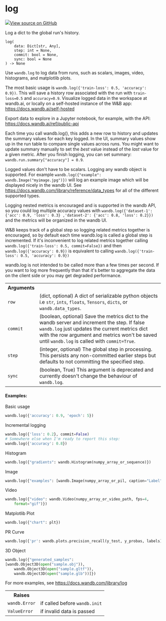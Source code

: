 # log



[![](https://www.tensorflow.org/images/GitHub-Mark-32px.png)View source on GitHub](https://www.github.com/wandb/client/tree/18a721ba0f880a64aea802ebd3e2862f394610f4/wandb/sdk/wandb_run.py#L893-L1057)




Log a dict to the global run's history.

<pre><code>log(
    data: Dict[str, Any],
    step: int = None,
    commit: bool = None,
    sync: bool = None
) -> None</code></pre>




Use <code>wandb.log</code> to log data from runs, such as scalars, images, video,
histograms, and matplotlib plots.

The most basic usage is `wandb.log({'train-loss': 0.5, 'accuracy': 0.9})`.
This will save a history row associated with the run with `train-loss=0.5`
and <code>accuracy=0.9</code>. Visualize logged data in the workspace at wandb.ai,
or locally on a self-hosted instance of the W&B app:
https://docs.wandb.ai/self-hosted

Export data to explore in a Jupyter notebook, for example, with the API:
https://docs.wandb.ai/ref/public-api

Each time you call wandb.log(), this adds a new row to history and updates
the summary values for each key logged. In the UI, summary values show
up in the run table to compare single values across runs. You might want
to update summary manually to set the *best* value instead of the *last*
value for a given metric. After you finish logging, you can set summary:
`wandb.run.summary["accuracy"] = 0.9`.

Logged values don't have to be scalars. Logging any wandb object is supported.
For example `wandb.log({"example": wandb.Image("myimage.jpg")})` will log an
example image which will be displayed nicely in the wandb UI. See
https://docs.wandb.com/library/reference/data_types for all of the different
supported types.

Logging nested metrics is encouraged and is supported in the wandb API, so
you could log multiple accuracy values with `wandb.log({'dataset-1':
{'acc': 0.9, 'loss': 0.3} ,'dataset-2': {'acc': 0.8, 'loss': 0.2}})`
and the metrics will be organized in the wandb UI.

W&B keeps track of a global step so logging related metrics together is
encouraged, so by default each time wandb.log is called a global step
is incremented. If it's inconvenient to log related metrics together
calling `wandb.log({'train-loss': 0.5, commit=False})` and then
`wandb.log({'accuracy': 0.9})` is equivalent to calling
`wandb.log({'train-loss': 0.5, 'accuracy': 0.9})`

wandb.log is not intended to be called more than a few times per second.
If you want to log more frequently than that it's better to aggregate
the data on the client side or you may get degraded performance.

<!-- Tabular view -->
<table>
<tr><th>Arguments</th></tr>

<tr>
<td>
<code>row</code>
</td>
<td>
(dict, optional) A dict of serializable python objects i.e <code>str</code>,
<code>ints</code>, <code>floats</code>, <code>Tensors</code>, <code>dicts</code>, or <code>wandb.data_types</code>.
</td>
</tr><tr>
<td>
<code>commit</code>
</td>
<td>
(boolean, optional) Save the metrics dict to the wandb server
and increment the step.  If false <code>wandb.log</code> just updates the current
metrics dict with the row argument and metrics won't be saved until
<code>wandb.log</code> is called with <code>commit=True</code>.
</td>
</tr><tr>
<td>
<code>step</code>
</td>
<td>
(integer, optional) The global step in processing. This persists
any non-committed earlier steps but defaults to not committing the
specified step.
</td>
</tr><tr>
<td>
<code>sync</code>
</td>
<td>
(boolean, True) This argument is deprecated and currently doesn't
change the behaviour of <code>wandb.log</code>.
</td>
</tr>
</table>



#### Examples:

Basic usage
```python
wandb.log({'accuracy': 0.9, 'epoch': 5})
```

Incremental logging
```python
wandb.log({'loss': 0.2}, commit=False)
# Somewhere else when I'm ready to report this step:
wandb.log({'accuracy': 0.8})
```

Histogram
```python
wandb.log({"gradients": wandb.Histogram(numpy_array_or_sequence)})
```

Image
```python
wandb.log({"examples": [wandb.Image(numpy_array_or_pil, caption="Label")]})
```

Video
```python
wandb.log({"video": wandb.Video(numpy_array_or_video_path, fps=4,
    format="gif")})
```

Matplotlib Plot
```python
wandb.log({"chart": plt})
```

PR Curve
```python
wandb.log({'pr': wandb.plots.precision_recall(y_test, y_probas, labels)})
```

3D Object
```python
wandb.log({"generated_samples":
[wandb.Object3D(open("sample.obj")),
    wandb.Object3D(open("sample.gltf")),
    wandb.Object3D(open("sample.glb"))]})
```

For more examples, see https://docs.wandb.com/library/log



<!-- Tabular view -->
<table>
<tr><th>Raises</th></tr>

<tr>
<td>
<code>wandb.Error</code>
</td>
<td>
if called before <code>wandb.init</code>
</td>
</tr><tr>
<td>
<code>ValueError</code>
</td>
<td>
if invalid data is passed
</td>
</tr>
</table>

